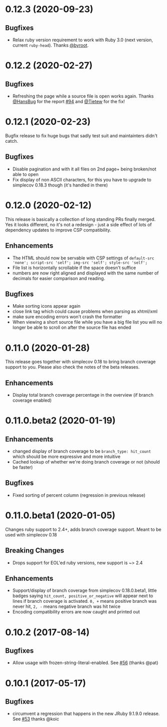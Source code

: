 0.12.3 (2020-09-23)
==================

## Bugfixes
* Relax ruby version requirement to work with Ruby 3.0 (next version, current `ruby-head`). Thanks [@byroot](https://github.com/byroot).

0.12.2 (2020-02-27)
==================

## Bugfixes
* Refreshing the page while a source file is open works again. Thanks [@HansBug](https://github.com/HansBug) for the report [#94](https://github.com/colszowka/simplecov-html/issues/94) and [@Tietew](https://github.com/Tietew) for the fix!

0.12.1 (2020-02-23)
==================

Bugfix release to fix huge bugs that sadly test suit and maintainters didn't catch.

## Bugfixes
* Disable pagination and with it all files on 2nd page+ being broken/not able to open
* Fix display of non ASCII characters, for this you have to upgrade to simplecov 0.18.3 though (it's handled in there)

0.12.0 (2020-02-12)
==================

This release is basically a collection of long standing PRs finally merged.
Yes it looks different, no it's not a redesign - just a side effect of lots of dependency updates to improve CSP compatibility.

## Enhancements
* The HTML should now be servable with CSP settings of `default-src 'none'; script-src 'self'; img-src 'self'; style-src 'self';`
* File list is horizontally scrollable if the space doesn't suffice
* numbers are now right aligned and displayed with the same number of decimals for easier comparison and reading.

## Bugfixes
* Make sorting icons appear again
* close link tag which could cause problems when parsing as xhtml/xml
* make sure encoding errors won't crash the formatter
* When viewing a short source file while you have a big file list you will no longer be able to scroll on after the source file has ended

0.11.0 (2020-01-28)
=======

This release goes together with simplecov 0.18 to bring branch coverage support to you. Please also check the notes of the beta releases.

## Enhancements
* Display total branch coverage percentage in the overview (if branch coverage enabled)

0.11.0.beta2 (2020-01-19)
=======

## Enhancements
* changed display of branch coverage to be `branch_type: hit_count` which should be more expressive and more intuitive
* Cached lookup of whether we're doing branch coverage or not (should be faster)

## Bugfixes
* Fixed sorting of percent column (regression in previous release)

0.11.0.beta1 (2020-01-05)
========

Changes ruby support to 2.4+, adds branch coverage support. Meant to be used with simplecov 0.18

## Breaking Changes
* Drops support for EOL'ed ruby versions, new support is ~> 2.4

## Enhancements
* Support/display of branch coverage from simplecov 0.18.0.beta1, little badges saying `hit_count, positive_or_negative` will appear next to lines if branch coverage is activated. `0, +` means positive branch was never hit, `2, -` means negative branch was hit twice
* Encoding compatibility errors are now caught and printed out

0.10.2 (2017-08-14)
========

## Bugfixes

* Allow usage with frozen-string-literal-enabled. See [#56](https://github.com/colszowka/simplecov-html/pull/56) (thanks @pat)

0.10.1 (2017-05-17)
========

## Bugfixes

* circumvent a regression that happens in the new JRuby 9.1.9.0 release. See [#53](https://github.com/colszowka/simplecov-html/pull/53) thanks @koic
